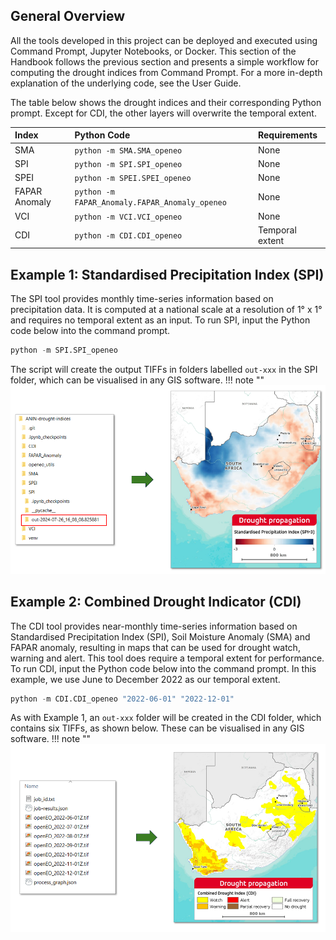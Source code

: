 ## General Overview
All the tools developed in this project can be deployed and executed using Command Prompt, Jupyter Notebooks, or Docker. This section of the Handbook follows the previous section and presents a simple workflow for computing the drought indices from Command Prompt. For a more in-depth explanation of the underlying code, see the User Guide. 

The table below shows the drought indices and their corresponding Python prompt.  Except for CDI, the other layers will overwrite the temporal extent.

| Index         | Python Code                                     | Requirements    | 
| :------------ | :---------------------------------------------- | :---------------|
| SMA           | `python -m SMA.SMA_openeo`                      | None            |
| SPI           | `python -m SPI.SPI_openeo`                      | None            |
| SPEI          | `python -m SPEI.SPEI_openeo`                    | None            |
| FAPAR Anomaly | `python -m FAPAR_Anomaly.FAPAR_Anomaly_openeo`  | None            |
| VCI           | `python -m VCI.VCI_openeo`                      | None            |
| CDI           | `python -m CDI.CDI_openeo`                      | Temporal extent |

## Example 1: Standardised Precipitation Index (SPI)
The SPI tool provides monthly time-series information based on precipitation data. It is computed at a national scale at a resolution of 1° x 1° and requires no temporal extent as an input. To run SPI, input the Python code below into the command prompt.
``` py
python -m SPI.SPI_openeo
```
The script will create the output TIFFs in folders labelled `out-xxx` in the SPI folder, which can be visualised in any GIS software.
!!! note ""
    ![alt text](<assets/SPI_ Results_Map.PNG>)

## Example 2: Combined Drought Indicator (CDI)
The CDI tool provides near-monthly time-series information based on Standardised Precipitation Index (SPI), Soil Moisture Anomaly (SMA) and FAPAR anomaly, resulting in maps that can be used for drought watch, warning and alert. This tool does require a temporal extent for performance. To run CDI, input the Python code below into the command prompt. In this example, we use June to December 2022 as our temporal extent.
``` py
python -m CDI.CDI_openeo "2022-06-01" "2022-12-01"
```
As with Example 1, an `out-xxx` folder will be created in the CDI folder, which contains six TIFFs, as shown below. These can be visualised in any GIS software.
!!! note ""
    ![alt text](assets/CDI_Outputs.PNG)   
